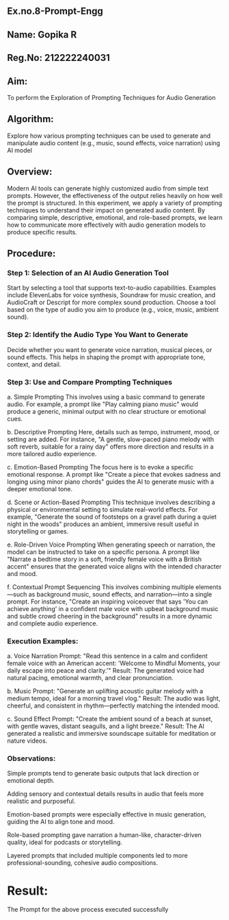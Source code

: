 ## Ex.no.8-Prompt-Engg

## Name: Gopika R
## Reg.No: 212222240031

## Aim: 
To perform the Exploration of Prompting Techniques for Audio Generation
## Algorithm: 
Explore how various prompting techniques can be used to generate and manipulate audio content (e.g., music, sound effects, voice narration) using AI model
## Overview:
Modern AI tools can generate highly customized audio from simple text prompts. However, the effectiveness of the output relies heavily on how well the prompt is structured. In this experiment, we apply a variety of prompting techniques to understand their impact on generated audio content. By comparing simple, descriptive, emotional, and role-based prompts, we learn how to communicate more effectively with audio generation models to produce specific results.

## Procedure:
### Step 1: Selection of an AI Audio Generation Tool
Start by selecting a tool that supports text-to-audio capabilities. Examples include ElevenLabs for voice synthesis, Soundraw for music creation, and AudioCraft or Descript for more complex sound production. Choose a tool based on the type of audio you aim to produce (e.g., voice, music, ambient sound).

### Step 2: Identify the Audio Type You Want to Generate
Decide whether you want to generate voice narration, musical pieces, or sound effects. This helps in shaping the prompt with appropriate tone, context, and detail.

### Step 3: Use and Compare Prompting Techniques

a. Simple Prompting
This involves using a basic command to generate audio. For example, a prompt like "Play calming piano music" would produce a generic, minimal output with no clear structure or emotional cues.

b. Descriptive Prompting
Here, details such as tempo, instrument, mood, or setting are added. For instance, "A gentle, slow-paced piano melody with soft reverb, suitable for a rainy day" offers more direction and results in a more tailored audio experience.

c. Emotion-Based Prompting
The focus here is to evoke a specific emotional response. A prompt like "Create a piece that evokes sadness and longing using minor piano chords" guides the AI to generate music with a deeper emotional tone.

d. Scene or Action-Based Prompting
This technique involves describing a physical or environmental setting to simulate real-world effects. For example, "Generate the sound of footsteps on a gravel path during a quiet night in the woods" produces an ambient, immersive result useful in storytelling or games.

e. Role-Driven Voice Prompting
When generating speech or narration, the model can be instructed to take on a specific persona. A prompt like "Narrate a bedtime story in a soft, friendly female voice with a British accent" ensures that the generated voice aligns with the intended character and mood.

f. Contextual Prompt Sequencing
This involves combining multiple elements—such as background music, sound effects, and narration—into a single prompt. For instance, "Create an inspiring voiceover that says 'You can achieve anything' in a confident male voice with upbeat background music and subtle crowd cheering in the background" results in a more dynamic and complete audio experience.

### Execution Examples:
a. Voice Narration Prompt:
"Read this sentence in a calm and confident female voice with an American accent: 'Welcome to Mindful Moments, your daily escape into peace and clarity.'"
Result: The generated voice had natural pacing, emotional warmth, and clear pronunciation.

b. Music Prompt:
"Generate an uplifting acoustic guitar melody with a medium tempo, ideal for a morning travel vlog."
Result: The audio was light, cheerful, and consistent in rhythm—perfectly matching the intended mood.

c. Sound Effect Prompt:
"Create the ambient sound of a beach at sunset, with gentle waves, distant seagulls, and a light breeze."
Result: The AI generated a realistic and immersive soundscape suitable for meditation or nature videos.



### Observations:
Simple prompts tend to generate basic outputs that lack direction or emotional depth.

Adding sensory and contextual details results in audio that feels more realistic and purposeful.

Emotion-based prompts were especially effective in music generation, guiding the AI to align tone and mood.

Role-based prompting gave narration a human-like, character-driven quality, ideal for podcasts or storytelling.

Layered prompts that included multiple components led to more professional-sounding, cohesive audio compositions.



# Result: 
The Prompt for the above process executed successfully
